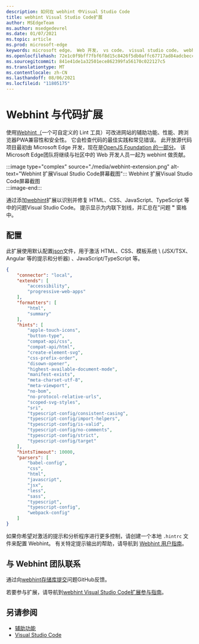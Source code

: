 ```yaml
---
description: 如何在 webhint 中Visual Studio Code
title: webhint Visual Studio Code扩展
author: MSEdgeTeam
ms.author: msedgedevrel
ms.date: 01/07/2021
ms.topic: article
ms.prod: microsoft-edge
keywords: microsoft edge， Web 开发， vs code， visual studio code， webhint
ms.openlocfilehash: 72e1c0f9bff7fbf6f8d15c8426f5db0affc67717ad84adcbeccd8a82d8cb33f0
ms.sourcegitcommit: 841e41de1a32501ece862399fa56170c022127c5
ms.translationtype: MT
ms.contentlocale: zh-CN
ms.lasthandoff: 08/06/2021
ms.locfileid: "11805175"
---
```

# <a name="webhint-vs-code-extension"></a>Webhint 与代码扩展  

使用[Webhint（][WebhintMain]一个可自定义的 Lint 工具）可改进网站的辅助功能、性能、跨浏览器PWA兼容性和安全性。  它会检查代码的最佳实践和常见错误。 此开放源代码项目最初由 Microsoft Edge 开发，现在是[OpenJS Foundation 的一部分][OpenjsFoundation]。  该Microsoft Edge团队将继续与社区中的 Web 开发人员一起为 webhint 做贡献。  

:::image type="complex" source="./media/webhint-extension.png" alt-text="Webhint 扩展Visual Studio Code屏幕截图":::
   Webhint 扩展Visual Studio Code屏幕截图  
:::image-end:::

<!--![Screenshot of webhint Visual Studio Code extension][ImageWebhintExtension]  -->  

通过添加[webhint][VisualstudioMarketplaceWebhint]扩展以识别并修复 HTML、CSS、JavaScript、TypeScript 等中的问题Visual Studio Code。  提示显示为内联下划线，并汇总在"问题 **"** 窗格中。  

## <a name="configuration"></a>配置  

此扩展使用默认配置[json][GithubWebhintioIndexjson]文件，用于激活 HTML、CSS、模板系统 \ (JSX/TSX、Angular 等的提示和分析器\) 、JavaScript/TypeScript 等。  

```json
{
    "connector": "local",
    "extends": [
        "accessibility",
        "progressive-web-apps"
    ],
    "formatters": [
        "html",
        "summary"
    ],
    "hints": [
        "apple-touch-icons",
        "button-type",
        "compat-api/css",
        "compat-api/html",
        "create-element-svg",
        "css-prefix-order",
        "disown-opener",
        "highest-available-document-mode",
        "manifest-exists",
        "meta-charset-utf-8",
        "meta-viewport",
        "no-bom",
        "no-protocol-relative-urls",
        "scoped-svg-styles",
        "sri",
        "typescript-config/consistent-casing",
        "typescript-config/import-helpers",
        "typescript-config/is-valid",
        "typescript-config/no-comments",
        "typescript-config/strict",
        "typescript-config/target"
    ],
    "hintsTimeout": 10000,
    "parsers": [
        "babel-config",
        "css",
        "html",
        "javascript",
        "jsx",
        "less",
        "sass",
        "typescript",
        "typescript-config",
        "webpack-config"
    ]
}
```  

如果你希望对激活的提示和分析程序进行更多控制，请创建一个本地 `.hintrc` 文件来配置 Webhint。  有关特定提示输出的帮助，请导航到 [Webhint 用户指南][WebhintDocsUserguideConfiguringSummary]。  

## <a name="getting-in-touch-with-the-webhint-team"></a>与 Webhint 团队联系  

通过向[webhint][GithubWebhintio][存储库提交][GithubWebhintioIssuesNew]问题GitHub反馈。  

若要参与扩展，请导航到[webhint Visual Studio Code扩展参与指南][GithubWebhintioExtensionVscodeContributing]。  

## <a name="see-also"></a>另请参阅  

*   [辅助功能][AccessibilityIndex]  
*   [Visual Studio Code][VisualstudiocodeIndex]  

<!-- image links -->  

<!--[ImageWebhintExtension]: ./media/webhint-extension.png "Screenshot of webhint Visual Studio Code extension"  -->  

<!--links -->  

[AccessibilityIndex]: /microsoft-edge/accessibility "辅助功能|Microsoft Docs"  

[VisualstudiocodeIndex]: /microsoft-edge/visual-studio-code/index "Visual Studio Code |Microsoft Docs"  

[GithubWebhintio]: https://github.com/webhintio/hint "webhint |GitHub"  
[GithubWebhintioExtensionVscodeContributing]: https://github.com/webhintio/hint/blob/master/packages/extension-vscode/CONTRIBUTING.md "参与 - webhint |GitHub"  
[GithubWebhintioIndexjson]: https://github.com/webhintio/hint/blob/master/packages/configuration-development/index.json "index.js- webhintio/hint |GitHub"
[GithubWebhintioIssuesNew]: https://github.com/webhintio/hint/issues/new "新问题 - webhintio/hint |GitHub"  

[VisualstudioMarketplaceWebhint]: https://marketplace.visualstudio.com/items?itemName=webhint.vscode-webhint "webhint |Visual StudioMarketplace"  

[OpenjsFoundation]:  https://openjsf.org "OpenJS Foundation"  

[WebhintDocsUserguideConfiguringSummary]: https://webhint.io/docs/user-guide/configuring-webhint/summary "配置 Webhint |webhint 文档"  
[WebhintMain]:  https://webhint.io "webhint"  
